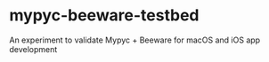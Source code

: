 # mypyc-beeware-testbed
An experiment to validate Mypyc + Beeware for macOS and iOS app development
